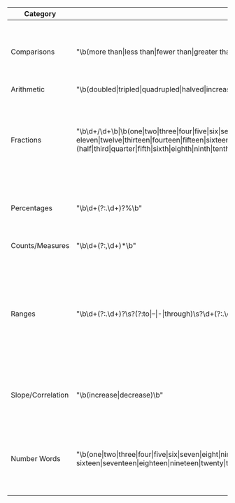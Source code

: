 | Category |  Regex pattern | Example |
| --- | --- | --- |
| Comparisons | "\b(more than\|less than\|fewer than\|greater than\|smaller than\|higher than\|lower than)\s+\d+" | More than 15 percent drop out or finish school without a diploma. |
| Arithmetic | "\b(doubled\|tripled\|quadrupled\|halved\|increased by\|decreased by\|multiplied by\|divided by)\s+\d+" | |
| Fractions | "\b\d+/\d+\b\|\b(one\|two\|three\|four\|five\|six\|seven\|eight\|nine\|ten\|<br>eleven\|twelve\|thirteen\|fourteen\|fifteen\|sixteen\|seventeen\|eighteen\|nineteen\|twenty)[-\s]?(half\|third\|quarter\|fifth\|sixth\|eighth\|ninth\|tenth)s?\b" | Nearly one-third of consumers said they looked online overall for Halloween costumes. |
| Percentages | "\b\d+(?:\.\d+)?%\b" | The incidence, therefore, was 3.6 percent. |
| Counts/Measures | "\b\d+(?:,\d+)*\b" | It was 2 inches too big. |
| Ranges | "\b\d+(?:\.\d+)?\s?(?:to\|–\|-\|through)\s?\d+(?:\.\d+)?\b\|\bbetween\s+(?:\d+)\s+and\s+(?:\d+)\b" | But for children with autism, interest in the eyes waned starting between 2 and 6 months of age. |
| Slope/Correlation | "\b(increase\|decrease)\b" | that could increase to 10 percent or more, Warner predicts. |
| Number Words | "\b(one\|two\|three\|four\|five\|six\|seven\|eight\|nine\|ten\|eleven\|twelve\|thirteen\|fourteen\|fifteen\|<br>sixteen\|seventeen\|eighteen\|nineteen\|twenty\|thirty\|forty\|fifty\|sixty\|seventy\|eighty\|ninety\|hundred\|thousand\|million\|billion)\b" | The university's police received three M-16s, records show. |
